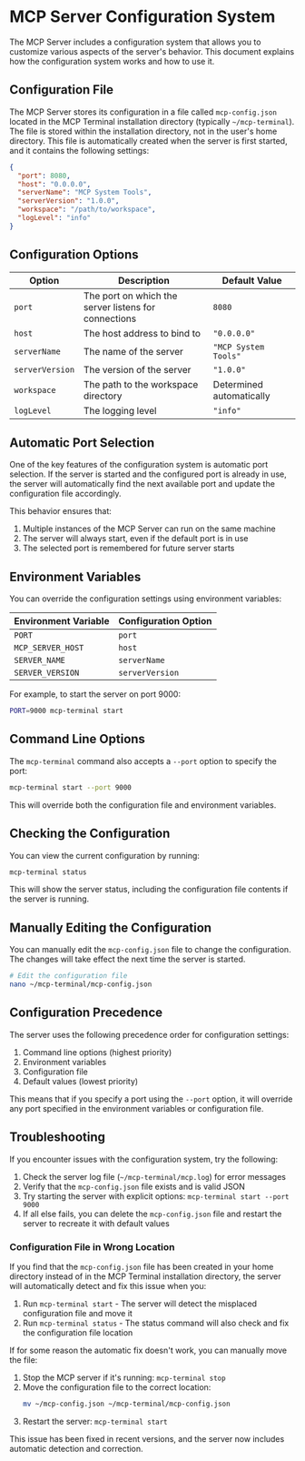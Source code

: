 # MCP Server Configuration System

The MCP Server includes a configuration system that allows you to customize various aspects of the server's behavior. This document explains how the configuration system works and how to use it.

## Configuration File

The MCP Server stores its configuration in a file called `mcp-config.json` located in the MCP Terminal installation directory (typically `~/mcp-terminal`). The file is stored within the installation directory, not in the user's home directory. This file is automatically created when the server is first started, and it contains the following settings:

```json
{
  "port": 8080,
  "host": "0.0.0.0",
  "serverName": "MCP System Tools",
  "serverVersion": "1.0.0",
  "workspace": "/path/to/workspace",
  "logLevel": "info"
}
```

## Configuration Options

| Option | Description | Default Value |
|--------|-------------|---------------|
| `port` | The port on which the server listens for connections | `8080` |
| `host` | The host address to bind to | `"0.0.0.0"` |
| `serverName` | The name of the server | `"MCP System Tools"` |
| `serverVersion` | The version of the server | `"1.0.0"` |
| `workspace` | The path to the workspace directory | Determined automatically |
| `logLevel` | The logging level | `"info"` |

## Automatic Port Selection

One of the key features of the configuration system is automatic port selection. If the server is started and the configured port is already in use, the server will automatically find the next available port and update the configuration file accordingly.

This behavior ensures that:

1. Multiple instances of the MCP Server can run on the same machine
2. The server will always start, even if the default port is in use
3. The selected port is remembered for future server starts

## Environment Variables

You can override the configuration settings using environment variables:

| Environment Variable | Configuration Option |
|----------------------|----------------------|
| `PORT` | `port` |
| `MCP_SERVER_HOST` | `host` |
| `SERVER_NAME` | `serverName` |
| `SERVER_VERSION` | `serverVersion` |

For example, to start the server on port 9000:

```bash
PORT=9000 mcp-terminal start
```

## Command Line Options

The `mcp-terminal` command also accepts a `--port` option to specify the port:

```bash
mcp-terminal start --port 9000
```

This will override both the configuration file and environment variables.

## Checking the Configuration

You can view the current configuration by running:

```bash
mcp-terminal status
```

This will show the server status, including the configuration file contents if the server is running.

## Manually Editing the Configuration

You can manually edit the `mcp-config.json` file to change the configuration. The changes will take effect the next time the server is started.

```bash
# Edit the configuration file
nano ~/mcp-terminal/mcp-config.json
```

## Configuration Precedence

The server uses the following precedence order for configuration settings:

1. Command line options (highest priority)
2. Environment variables
3. Configuration file
4. Default values (lowest priority)

This means that if you specify a port using the `--port` option, it will override any port specified in the environment variables or configuration file.

## Troubleshooting

If you encounter issues with the configuration system, try the following:

1. Check the server log file (`~/mcp-terminal/mcp.log`) for error messages
2. Verify that the `mcp-config.json` file exists and is valid JSON
3. Try starting the server with explicit options: `mcp-terminal start --port 9000`
4. If all else fails, you can delete the `mcp-config.json` file and restart the server to recreate it with default values

### Configuration File in Wrong Location

If you find that the `mcp-config.json` file has been created in your home directory instead of in the MCP Terminal installation directory, the server will automatically detect and fix this issue when you:

1. Run `mcp-terminal start` - The server will detect the misplaced configuration file and move it
2. Run `mcp-terminal status` - The status command will also check and fix the configuration file location

If for some reason the automatic fix doesn't work, you can manually move the file:

1. Stop the MCP server if it's running: `mcp-terminal stop`
2. Move the configuration file to the correct location:
   ```bash
   mv ~/mcp-config.json ~/mcp-terminal/mcp-config.json
   ```
3. Restart the server: `mcp-terminal start`

This issue has been fixed in recent versions, and the server now includes automatic detection and correction.
